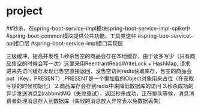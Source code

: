 # project

##秒杀，在spring-boot-service-impl模块spring-boot-service-impl-spike中
#spring-boot-common模块提供公共功能，工具类这些
#spring-boo-servicet-api接口层
#spring-boot-service-impl接口实现层

三级缓冲，提高并发性
1.秒杀售空的商品会存在本地缓存，由于读多写少（只有商品售空的时候会写一次）这里采用ReentrantReadWriteLock + HashMap, 请求进来先访问缓存发现已售空直接返回，没售空访问redis获取库存，售空的商品会put（Key，PRESENT）,PRESENT是一个懒加载的Object对象用来占位（在获取写锁的时候初始化）
2.商品库存会存到redis中来降低数据库的访问
3.秒杀成功的异步发送消息到rabbmitMQ（失败重试），返回秒杀成功，正在排队等候，消息消费者处理消息存入到数据库（失败的消息放入异常表以免数据丢失）
